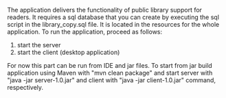 The application delivers the functionality of public library support for readers. 
It requires a sql database that you can create by executing the sql script in the library_copy.sql file. 
It is located in the resources for the whole application.
To run the application, proceed as follows:
1) start the server
2) start the client (desktop application)

For now this part can be run from IDE and jar files.
To start from jar build application using Maven with "mvn clean package" and start server with "java -jar server-1.0.jar" and client with "java -jar client-1.0.jar" command, respectively.
